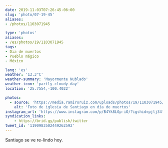 ```yaml
---
date: 2019-11-03T07:26:45-06:00
slug: 'photo/07-19-45'
aliases:
- /photos/1103071945

type: 'photos'
aliases:
- /es/photos/19/1103071945
tags:
- Dia de muertos
- Pueblo mágico
- México

lang: 'es'
weather: '13.3°C'
weather-summary: 'Mayormente Nublado'
weather-icon: 'partly-cloudy-day'
location: '25.7554,-100.4022'

photos:
  - source: 'https://media.ramiroruiz.com/uploads/photos/19/1103071945/foto-de-iglesia-de-santiago-en-día-de-muertos.jpeg'
    alt: 'Foto de iglesia de Santiago en día de muertos'
instagram_url: 'https://www.instagram.com/p/B4Yk8LGp-iO/?igshid=pjlj34lvusvn'
syndication_links:
    - https://brid.gy/publish/twitter
tweet_id: '1190983502449262592'
---
```

Santiago se ve re-lindo hoy.
